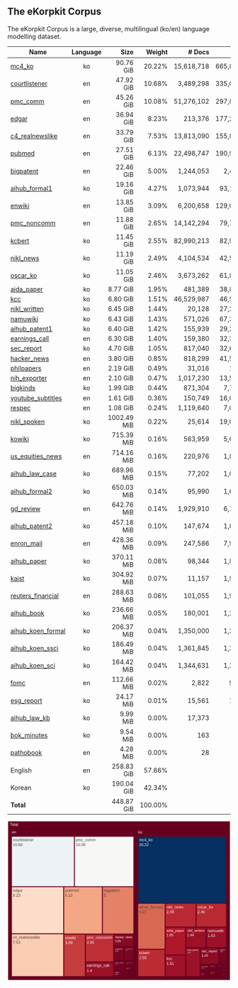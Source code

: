 ## The eKorpkit Corpus
 
The eKorpkit Corpus is a large, diverse, multilingual (ko/en) language modelling dataset.
 
|                     Name                      |Language|   Size    |Weight |  # Docs  |  # Sents  |   # Words   |
|-----------------------------------------------|:------:|----------:|------:|---------:|----------:|------------:|
|[mc4_ko](./info/mc4_ko.md)                      |   ko   |  90.76 GiB| 20.22%|15,618,718|665,858,888|8,007,674,274|
|[courtlistener](./info/courtlistener.md)        |   en   |  47.92 GiB| 10.68%| 3,489,298|335,079,871|8,324,277,457|
|[pmc_comm](./info/pmc_comm.md)                  |   en   |  45.26 GiB| 10.08%|51,276,102|297,884,818|7,365,607,900|
|[edgar](./info/edgar.md)                        |   en   |  36.94 GiB|  8.23%|   213,376|177,270,203|6,053,677,897|
|[c4_realnewslike](./info/c4_realnewslike.md)    |   en   |  33.79 GiB|  7.53%|13,813,090|155,883,681|6,040,207,703|
|[pubmed](./info/pubmed.md)                      |   en   |  27.51 GiB|  6.13%|22,498,747|190,907,356|4,281,121,705|
|[bigpatent](./info/bigpatent.md)                |   en   |  22.46 GiB|  5.00%| 1,244,053|  2,488,106|4,613,882,925|
|[aihub_formal1](./info/aihub_formal1.md)        |   ko   |  19.16 GiB|  4.27%| 1,073,944| 93,148,022|1,993,574,713|
|[enwiki](./info/enwiki.md)                      |   en   |  13.85 GiB|  3.09%| 6,200,658|129,066,417|2,400,717,561|
|[pmc_noncomm](./info/pmc_noncomm.md)            |   en   |  11.88 GiB|  2.65%|14,142,294| 79,748,279|1,923,415,913|
|[kcbert](./info/kcbert.md)                      |   ko   |  11.45 GiB|  2.55%|82,990,213| 82,990,213|1,088,177,367|
|[nikl_news](./info/nikl_news.md)                |   ko   |  11.19 GiB|  2.49%| 4,104,534| 42,527,395|1,138,897,337|
|[oscar_ko](./info/oscar_ko.md)                  |   ko   |  11.05 GiB|  2.46%| 3,673,262| 61,833,262|1,122,638,494|
|[aida_paper](./info/aida_paper.md)              |   ko   |   8.77 GiB|  1.95%|   481,389| 38,808,105|1,025,422,060|
|[kcc](./info/kcc.md)                            |   ko   |   6.80 GiB|  1.51%|46,529,987| 46,529,987|  703,222,627|
|[nikl_written](./info/nikl_written.md)          |   ko   |   6.45 GiB|  1.44%|    20,128| 27,231,846|  679,547,033|
|[namuwiki](./info/namuwiki.md)                  |   ko   |   6.43 GiB|  1.43%|   571,026| 67,315,244|  691,537,393|
|[aihub_patent1](./info/aihub_patent1.md)        |   ko   |   6.40 GiB|  1.42%|   155,939| 29,206,198|  673,134,598|
|[earnings_call](./info/earnings_call.md)        |   en   |   6.30 GiB|  1.40%|   159,380| 32,391,491|1,160,525,933|
|[sec_report](./info/sec_report.md)              |   ko   |   4.70 GiB|  1.05%|   817,040| 32,644,657|  495,245,547|
|[hacker_news](./info/hacker_news.md)            |   en   |   3.80 GiB|  0.85%|   818,299| 41,573,998|  662,524,112|
|[philpapers](./info/philpapers.md)              |   en   |   2.19 GiB|  0.49%|    31,016|    139,518|  365,576,851|
|[nih_exporter](./info/nih_exporter.md)          |   en   |   2.10 GiB|  0.47%| 1,017,230| 13,540,126|  326,974,102|
|[bigkinds](./info/bigkinds.md)                  |   ko   |   1.99 GiB|  0.44%|   871,304|  7,759,115|  197,746,184|
|[youtube_subtitles](./info/youtube_subtitles.md)|   en   |   1.61 GiB|  0.36%|   150,749| 16,074,289|  303,286,377|
|[respec](./info/respec.md)                      |   en   |   1.08 GiB|  0.24%| 1,119,640|  7,083,257|  169,590,880|
|[nikl_spoken](./info/nikl_spoken.md)            |   ko   |1002.49 MiB|  0.22%|    25,614| 19,042,013|  116,067,432|
|[kowiki](./info/kowiki.md)                      |   ko   | 715.39 MiB|  0.16%|   563,959|  5,671,388|   70,263,451|
|[us_equities_news](./info/us_equities_news.md)  |   en   | 714.16 MiB|  0.16%|   220,976|  1,834,664|  131,179,752|
|[aihub_law_case](./info/aihub_law_case.md)      |   ko   | 689.96 MiB|  0.15%|    77,202|  1,095,140|   66,686,761|
|[aihub_formal2](./info/aihub_formal2.md)        |   ko   | 650.03 MiB|  0.14%|    95,990|  1,650,141|   64,523,191|
|[gd_review](./info/gd_review.md)                |   en   | 642.76 MiB|  0.14%| 1,929,910|  6,733,680|  112,977,678|
|[aihub_patent2](./info/aihub_patent2.md)        |   ko   | 457.18 MiB|  0.10%|   147,674|  1,879,909|   46,045,036|
|[enron_mail](./info/enron_mail.md)              |   en   | 428.36 MiB|  0.09%|   247,586|  7,908,959|   65,258,456|
|[aihub_paper](./info/aihub_paper.md)            |   ko   | 370.11 MiB|  0.08%|    98,344|  1,802,883|   35,556,261|
|[kaist](./info/kaist.md)                        |   ko   | 304.92 MiB|  0.07%|    11,157|  1,926,901|   30,929,508|
|[reuters_financial](./info/reuters_financial.md)|   en   | 288.63 MiB|  0.06%|   101,055|  1,983,069|   49,495,061|
|[aihub_book](./info/aihub_book.md)              |   ko   | 236.66 MiB|  0.05%|   180,001|  1,201,956|   23,052,720|
|[aihub_koen_formal](./info/aihub_koen_formal.md)|   ko   | 206.37 MiB|  0.04%| 1,350,000|  1,350,000|   20,659,619|
|[aihub_koen_ssci](./info/aihub_koen_ssci.md)    |   ko   | 186.49 MiB|  0.04%| 1,361,845|  1,361,845|   19,104,237|
|[aihub_koen_sci](./info/aihub_koen_sci.md)      |   ko   | 164.42 MiB|  0.04%| 1,344,631|  1,344,631|   17,720,448|
|[fomc](./info/fomc.md)                          |   en   | 112.66 MiB|  0.02%|     2,822|    950,620|   18,640,148|
|[esg_report](./info/esg_report.md)              |   ko   |  24.17 MiB|  0.01%|    15,561|    119,031|    2,488,545|
|[aihub_law_kb](./info/aihub_law_kb.md)          |   ko   |   9.99 MiB|  0.00%|    17,373|     46,140|      934,632|
|[bok_minutes](./info/bok_minutes.md)            |   ko   |   9.54 MiB|  0.00%|       163|     33,027|      918,203|
|[pathobook](./info/pathobook.md)                |   en   |   4.28 MiB|  0.00%|        28|     33,603|      648,221|
|English                                        |   en   | 258.83 GiB| 57.66%|          |           |             |
|Korean                                         |   ko   | 190.04 GiB| 42.34%|          |           |             |
|**Total**                                      |        | 448.87 GiB|100.00%|          |           |             |

 
![ekorpkit corpus](../figs/ekorpkit_corpus.png)
